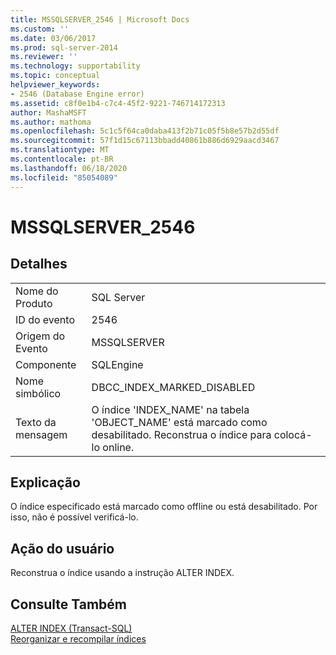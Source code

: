 ```yaml
---
title: MSSQLSERVER_2546 | Microsoft Docs
ms.custom: ''
ms.date: 03/06/2017
ms.prod: sql-server-2014
ms.reviewer: ''
ms.technology: supportability
ms.topic: conceptual
helpviewer_keywords:
- 2546 (Database Engine error)
ms.assetid: c8f0e1b4-c7c4-45f2-9221-746714172313
author: MashaMSFT
ms.author: mathoma
ms.openlocfilehash: 5c1c5f64ca0daba413f2b71c05f5b8e57b2d55df
ms.sourcegitcommit: 57f1d15c67113bbadd40861b886d6929aacd3467
ms.translationtype: MT
ms.contentlocale: pt-BR
ms.lasthandoff: 06/18/2020
ms.locfileid: "85054089"
---
```

# <a name="mssqlserver_2546"></a>MSSQLSERVER_2546
    
## <a name="details"></a>Detalhes  
  
|||  
|-|-|  
|Nome do Produto|SQL Server|  
|ID do evento|2546|  
|Origem do Evento|MSSQLSERVER|  
|Componente|SQLEngine|  
|Nome simbólico|DBCC_INDEX_MARKED_DISABLED|  
|Texto da mensagem|O índice 'INDEX_NAME' na tabela 'OBJECT_NAME' está marcado como desabilitado. Reconstrua o índice para colocá-lo online.|  
  
## <a name="explanation"></a>Explicação  
 O índice especificado está marcado como offline ou está desabilitado. Por isso, não é possível verificá-lo.  
  
## <a name="user-action"></a>Ação do usuário  
 Reconstrua o índice usando a instrução ALTER INDEX.  
  
## <a name="see-also"></a>Consulte Também  
 [ALTER INDEX &#40;Transact-SQL&#41;](/sql/t-sql/statements/alter-index-transact-sql)   
 [Reorganizar e recompilar índices](../indexes/indexes.md)  
  
  
